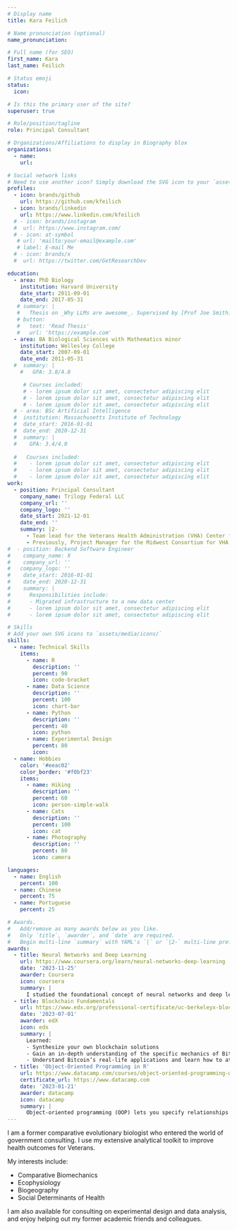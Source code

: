 ```yaml
---
# Display name
title: Kara Feilich

# Name pronunciation (optional)
name_pronunciation: 

# Full name (for SEO)
first_name: Kara
last_name: Feilich

# Status emoji
status:
  icon: 

# Is this the primary user of the site?
superuser: true

# Role/position/tagline
role: Principal Consultant

# Organizations/Affiliations to display in Biography blox
organizations:
  - name: 
    url: 

# Social network links
# Need to use another icon? Simply download the SVG icon to your `assets/media/icons/` folder.
profiles:
  - icon: brands/github
    url: https://github.com/kfeilich
  - icon: brands/linkedin
    url: https://www.linkedin.com/kfeilich
  # - icon: brands/instagram
  #  url: https://www.instagram.com/
  # - icon: at-symbol
   # url: 'mailto:your-email@example.com'
   # label: E-mail Me
  # - icon: brands/x
  #  url: https://twitter.com/GetResearchDev

education:
  - area: PhD Biology
    institution: Harvard University
    date_start: 2011-09-01
    date_end: 2017-05-31
   # summary: |
   #   Thesis on _Why LLMs are awesome_. Supervised by [Prof Joe Smith](https://example.com). Presented papers at 5 IEEE conferences with the contributions being published in 2 Springer journals.
   # button:
   #   text: 'Read Thesis'
   #   url: 'https://example.com'
  - area: BA Biological Sciences with Mathematics minor
    institution: Wellesley College
    date_start: 2007-09-01
    date_end: 2011-05-31
  #  summary: |
    #   GPA: 3.8/4.0

     # Courses included:
     # - lorem ipsum dolor sit amet, consectetur adipiscing elit
     # - lorem ipsum dolor sit amet, consectetur adipiscing elit
     # - lorem ipsum dolor sit amet, consectetur adipiscing elit
  # - area: BSc Artificial Intelligence
  #  institution: Massachusetts Institute of Technology
  #  date_start: 2016-01-01
  #  date_end: 2020-12-31
  #  summary: |
  #    GPA: 3.4/4.0
      
  #   Courses included:
  #    - lorem ipsum dolor sit amet, consectetur adipiscing elit
  #    - lorem ipsum dolor sit amet, consectetur adipiscing elit
  #    - lorem ipsum dolor sit amet, consectetur adipiscing elit
work:
  - position: Principal Consultant
    company_name: Trilogy Federal LLC
    company_url: ''
    company_logo: ''
    date_start: 2021-12-01
    date_end: ''
    summary: |2-
      - Team lead for the Veterans Health Administration (VHA) Center for Care and Payment Innovation Diabetes Care Management pilot
      - Previously, Project Manager for the Midwest Consortium for VHA Clinical Contact Center Modernization
#  - position: Backend Software Engineer
#    company_name: X
#    company_url: ''
#   company_logo: ''
#    date_start: 2016-01-01
#    date_end: 2020-12-31
#    summary: |
#      Responsibilities include:
#      - Migrated infrastructure to a new data center
#      - lorem ipsum dolor sit amet, consectetur adipiscing elit
#      - lorem ipsum dolor sit amet, consectetur adipiscing elit

# Skills
# Add your own SVG icons to `assets/media/icons/`
skills:
  - name: Technical Skills
    items:
      - name: R
        description: ''
        percent: 90
        icon: code-bracket
      - name: Data Science
        description: ''
        percent: 100
        icon: chart-bar
      - name: Python
        description: ''
        percent: 40
        icon: python
      - name: Experimental Design
        percent: 80
        icon: 
  - name: Hobbies
    color: '#eeac02'
    color_border: '#f0bf23'
    items:
      - name: Hiking
        description: ''
        percent: 60
        icon: person-simple-walk
      - name: Cats
        description: ''
        percent: 100
        icon: cat
      - name: Photography
        description: ''
        percent: 80
        icon: camera

languages:
  - name: English
    percent: 100
  - name: Chinese
    percent: 75
  - name: Portuguese
    percent: 25

# Awards.
#   Add/remove as many awards below as you like.
#   Only `title`, `awarder`, and `date` are required.
#   Begin multi-line `summary` with YAML's `|` or `|2-` multi-line prefix and indent 2 spaces below.
awards:
  - title: Neural Networks and Deep Learning
    url: https://www.coursera.org/learn/neural-networks-deep-learning
    date: '2023-11-25'
    awarder: Coursera
    icon: coursera
    summary: |
      I studied the foundational concept of neural networks and deep learning. By the end, I was familiar with the significant technological trends driving the rise of deep learning; build, train, and apply fully connected deep neural networks; implement efficient (vectorized) neural networks; identify key parameters in a neural network’s architecture; and apply deep learning to your own applications.
  - title: Blockchain Fundamentals
    url: https://www.edx.org/professional-certificate/uc-berkeleyx-blockchain-fundamentals
    date: '2023-07-01'
    awarder: edX
    icon: edx
    summary: |
      Learned:
      - Synthesize your own blockchain solutions
      - Gain an in-depth understanding of the specific mechanics of Bitcoin
      - Understand Bitcoin’s real-life applications and learn how to attack and destroy Bitcoin, Ethereum, smart contracts and Dapps, and alternatives to Bitcoin’s Proof-of-Work consensus algorithm
  - title: 'Object-Oriented Programming in R'
    url: https://www.datacamp.com/courses/object-oriented-programming-with-s3-and-r6-in-r
    certificate_url: https://www.datacamp.com
    date: '2023-01-21'
    awarder: datacamp
    icon: datacamp
    summary: |
      Object-oriented programming (OOP) lets you specify relationships between functions and the objects that they can act on, helping you manage complexity in your code. This is an intermediate level course, providing an introduction to OOP, using the S3 and R6 systems. S3 is a great day-to-day R programming tool that simplifies some of the functions that you write. R6 is especially useful for industry-specific analyses, working with web APIs, and building GUIs.
---
```


I am a former comparative evolutionary biologist who entered the world of government consulting. I use my extensive analytical toolkit to improve health outcomes for Veterans.

My interests include:

- Comparative Biomechanics
- Ecophysiology
- Biogeography
- Social Determinants of Health

I am also available for consulting on experimental design and data analysis, and enjoy helping out my former academic friends and colleagues.
